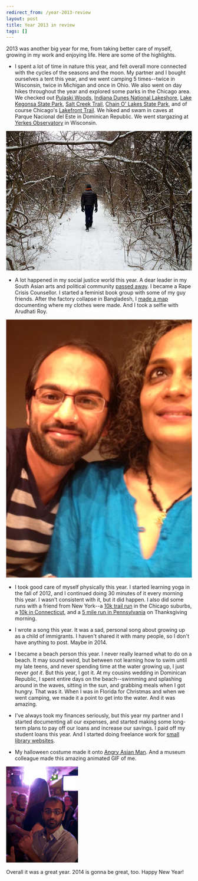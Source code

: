 ```yaml
---
redirect_from: /year-2013-review
layout: post
title: Year 2013 in review
tags: []
---
```

2013 was another big year for me, from taking better care of myself, growing in my work and enjoying life. Here are some of the highlights.


* I spent a lot of time in nature this year, and felt overall more connected with the cycles of the seasons and the moon. My partner and I bought ourselves a tent this year, and we went camping 5 times--twice in Wisconsin, twice in Michigan and once in Ohio. We also went on day hikes throughout the year and explored some parks in the Chicago area. We checked out [Pulaski Woods](https://maps.google.com/maps/ms?msid=215153281407175295246.00048909fed9ce535cb5c&msa=0), [Indiana Dunes National Lakeshore](http://www.nps.gov/indu/index.htm), [Lake Kegonsa State Park](http://dnr.wi.gov/topic/parks/name/lakekegonsa/), [Salt Creek Trail](http://www.yelp.com/biz/salt-creek-greenway-trail-elmhurst), [Chain O' Lakes State Park](http://dnr.state.il.us/lands/landmgt/parks/r2/chaino.htm), and of course Chicago's [Lakefront Trail](http://www.choosechicago.com/articles/view/The-Lakefront-Trail/454/). We hiked and swam in caves at Parque Nacional del Este in Dominican Republic. We went stargazing at [Yerkes Observatory](http://astro.uchicago.edu/yerkes/) in Wisconsin.

![Hiking in Pulaski Woods](/images/posts/pulaski-woods.jpg)


* A lot happened in my social justice world this year. A dear leader in my South Asian arts and political community [passed away](/2013/02/11/in-memory-of-aparna-sharma). I became a Rape Crisis Counsellor. I started a feminist book group with some of my guy friends. After the factory collapse in Bangladesh, I [made a map](/2013/05/19/where-my-clothes-were-made) documenting where my clothes were made. And I took a selfie with Arudhati Roy.

![Selfie with Arudhati Roy](/images/posts/531686_10151602953497150_1678053835_n.jpg)

* I took good care of myself physically this year. I started learning yoga in the fall of 2012, and I continued doing 30 minutes of it every morning this year. I wasn't consistent with it, but it did happen. I also did some runs with a friend from New York--a [10k trail run](https://www.eventbrite.com/e/mayday-mayday-mayday-5k-10k-15k-trail-races-tickets-4826998683) in the Chicago suburbs, a [10k in Connecticut](http://www.active.com/old-lyme-ct/running/bound-for-the-sound-10k-and-5k-for-education-2013), and a [5 mile run in Pennsylvania](http://www.active.com/philadelphia-pa/running/fairmount-park-turkey-trot-2013) on Thanksgiving morning.

* I wrote a song this year. It was a sad, personal song about growing up as a child of immigrants. I haven't shared it with many people, so I don't have anything to post. Maybe in 2014.

* I became a beach person this year. I never really learned what to do on a beach. It may sound weird, but between not learning how to swim until my late teens, and never spending time at the water growing up, I just never *got it*. But this year, I got it. At my cousins wedding in Dominican Republic, I spent entire days on the beach--swimming and splashing around in the waves, sitting in the sun, and grabbing meals when I got hungry. That was it. When I was in Florida for Christmas and when we went camping, we made it a point to get into the water. And it was amazing.

* I've always took my finances seriously, but this year my partner and I started documenting all our expenses, and started making some long-term plans to pay off our loans and increase our savings. I paid off my student loans this year. And I started doing freelance work for [small library websites](http://lishost.org/).

* My halloween costume made it onto [Angry Asian Man](http://blog.angryasianman.com/2013/11/your-halloween-costumes-part-three.html). And a museum colleague made this amazing animated GIF of me.

![At karaoke](/images/posts/3x7gwWu.gif)



Overall it was a great year. 2014 is gonna be great, too. Happy New Year!

